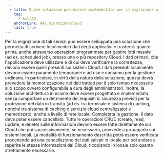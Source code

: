 ```yaml
---
  - title: Quale soluzione può essere implementata per la migrazione al Cloud di servizi di diagnostica strumentale che producono dati di grandi dimensioni e con sistemi hardware ad alta intensità di lavoro?
    tag:
      - Asl/AO
    anchorLink: 042_migrazionecloud
    last: true
---
```


Per la migrazione di tali servizi può essere sviluppata una soluzione che permetta di scrivere localmente i dati degli applicativi e trasferirli quanto prima, anche attraverso operazioni programmate per gestire lotti massivi (ad es. scheduled job), presso uno o più repository Cloud. 
I dati primari, che l'applicazione deve utilizzare e di cui deve verificarne la correttezza, devono essere quelli presenti sui sistemi Cloud. 
I dati presenti localmente devono essere puramente temporanei e ad uso e consumo per la gestione ordinaria. In particolare, in virtù della natura della soluzione, questa dovrà prevedere la memorizzazione dei dati trattati per il solo tempo necessario allo scopo ovvero configurabile a cura degli amministratori. Inoltre, la soluzione architettura in esame deve essere progettata e implementata senza comportare un detrimento dei requisiti di sicurezza previsti per la protezione del dato in transito (ad es. tra terminale e sistema di caching, nonché tra sistema di caching e servizio cloud centralizzato) e memorizzato, anche a livello di rete locale. Completata la gestione, il dato deve poter essere cancellato. 
Tutte le operazioni CRUD (create, read, update, e delete) sulle informazioni devono essere fatte direttamente sul Cloud che poi successivamente, se necessario, provvede a propagarlo sui sistemi locali. 
La modalità di funzionamento descritta potrà essere verificata procedendo ad una cancellazione dei dati salvati in locale per poi andare a reperire le stesse informazioni dal Cloud, ricopiando in locale solo quanto strettamente necessario. 
